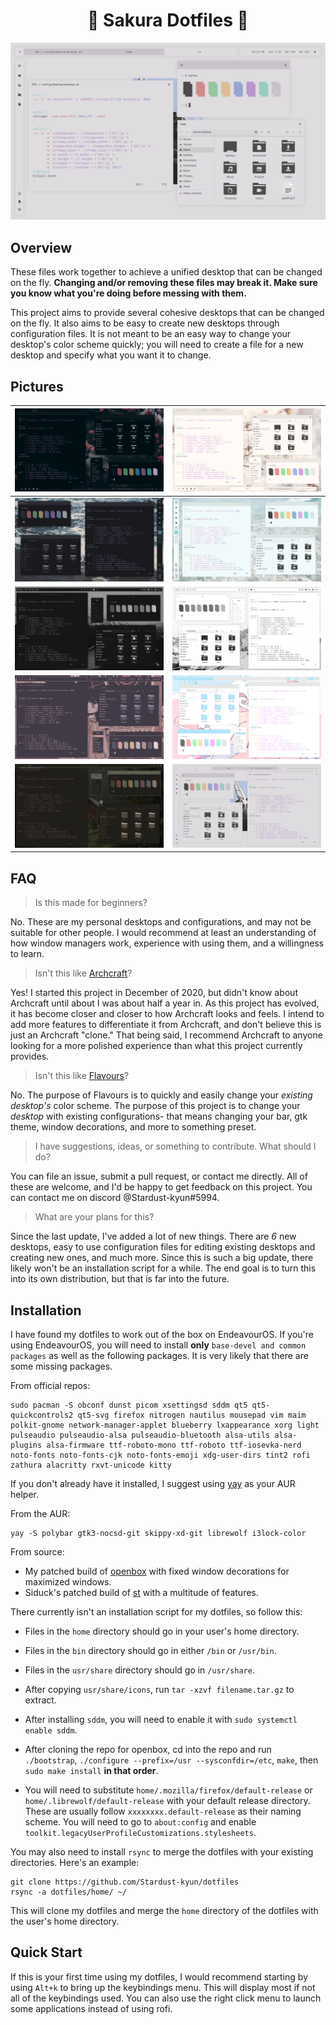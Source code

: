 <h1 align=center>🌸 Sakura Dotfiles 🌸</h1>

![Desktops](src/desktop.gif "Desktops")

## Overview

These files work together to achieve a unified desktop that can be changed on the fly. **Changing and/or removing these files may break it. Make sure you know what you're doing before messing with them.**

This project aims to provide several cohesive desktops that can be changed on the fly. It also aims to be easy to create new desktops through configuration files. It is not meant to be an easy way to change your desktop's color scheme quickly; you will need to create a file for a new desktop and specify what you want it to change.

## Pictures

| ![Sakura Dark](src/sakuradark.png "Sakura Dark")       | ![Sakura Light](src/sakuralight.png "Sakura Light")       |
| ------------------------------------------------------ | --------------------------------------------------------- |
| ![Ocean Dark](src/oceandark.png "Ocean Dark")          | ![Ocean Light](src/oceanlight.png "Ocean Light")          |
| ![Mountain Dark](src/mountaindark.png "Mountain Dark") | ![Mountain Light](src/mountainlight.png "Mountain Light") |
| ![Noel](src/noel.png "Noel")                           | ![Chon](src/chon.png "Chon")                              |
| ![Cabin](src/cabin.png "Cabin")                        | ![Shuttle](src/shuttle.png "Shuttle")                     |



## FAQ

> Is this made for beginners?

No. These are my personal desktops and configurations, and may not be suitable for other people. I would recommend at least an understanding of how window managers work, experience with using them, and a willingness to learn. 

> Isn't this like [Archcraft](https://archcraft.io/)?

Yes! I started this project in December of 2020, but didn't know about Archcraft until about I was about half a year in. As this project has evolved, it has become closer and closer to how Archcraft looks and feels. I intend to add more features to differentiate it from Archcraft, and don't believe this is just an Archcraft "clone." That being said, I recommend Archcraft to anyone looking for a more polished experience than what this project currently provides.

> Isn't this like [Flavours](https://github.com/Misterio77/flavours)?

No. The purpose of Flavours is to quickly and easily change your *existing desktop's* color scheme. The purpose of this project is to change your *desktop* with existing configurations- that means changing your bar, gtk theme, window decorations, and more to something preset.

> I have suggestions, ideas, or something to contribute. What should I do?

You can file an issue, submit a pull request, or contact me directly. All of these are welcome, and I'd be happy to get feedback on this project. You can contact me on discord @Stardust-kyun#5994.

> What are your plans for this?

Since the last update, I've added a lot of new things. There are *6* new desktops, easy to use configuration files for editing existing desktops and creating new ones, and much more. Since this is such a big update, there likely won't be an installation script for a while. The end goal is to turn this into its own distribution, but that is far into the future.

## Installation

I have found my dotfiles to work out of the box on EndeavourOS. If you're using EndeavourOS, you will need to install **only** `base-devel and common packages` as well as the following packages. It is very likely that there are some missing packages.

From official repos:
```
sudo pacman -S obconf dunst picom xsettingsd sddm qt5 qt5-quickcontrols2 qt5-svg firefox nitrogen nautilus mousepad vim maim polkit-gnome network-manager-applet blueberry lxappearance xorg light pulseaudio pulseaudio-alsa pulseaudio-bluetooth alsa-utils alsa-plugins alsa-firmware ttf-roboto-mono ttf-roboto ttf-iosevka-nerd noto-fonts noto-fonts-cjk noto-fonts-emoji xdg-user-dirs tint2 rofi zathura alacritty rxvt-unicode kitty
```


If you don't already have it installed, I suggest using [yay](https://aur.archlinux.org/packages/yay/) as your AUR helper.

From the AUR:
```
yay -S polybar gtk3-nocsd-git skippy-xd-git librewolf i3lock-color
```

From source:

- My patched build of [openbox](https://github.com/Stardust-kyun/openbox) with fixed window decorations for maximized windows.
- Siduck's patched build of [st](https://github.com/siduck/st) with a multitude of features.

There currently isn't an installation script for my dotfiles, so follow this:

- Files in the `home` directory should go in your user's home directory.

- Files in the `bin` directory should go in either `/bin` or `/usr/bin`.

- Files in the `usr/share` directory should go in `/usr/share`.

- After copying `usr/share/icons`, run `tar -xzvf filename.tar.gz` to extract.

- After installing `sddm`, you will need to enable it with `sudo systemctl enable sddm`.

- After cloning the repo for openbox, cd into the repo and run `./bootstrap`, `./configure --prefix=/usr --sysconfdir=/etc`, `make`, then `sudo make install` **in that order**.

- You will need to substitute `home/.mozilla/firefox/default-release` or `home/.librewolf/default-release`  with your default release directory. These are usually follow `xxxxxxxx.default-release` as their naming scheme. You will need to go to `about:config` and enable `toolkit.legacyUserProfileCustomizations.stylesheets`.

You may also need to install `rsync` to merge the dotfiles with your existing directories. Here's an example:

```
git clone https://github.com/Stardust-kyun/dotfiles
rsync -a dotfiles/home/ ~/
```

This will clone my dotfiles and merge the `home` directory of the dotfiles with the user's home directory.

## Quick Start

If this is your first time using my dotfiles, I would recommend starting by using `Alt+k` to bring up the keybindings menu. This will display most if not all of the keybindings used. You can also use the right click menu to launch some applications instead of using rofi.
